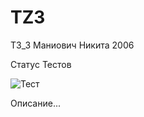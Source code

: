 # TZ3

ТЗ_3 Маниович Никита 2006

Статус Тестов

![Тест](https://github.com/itsallyourfault/TZ3/blob/master/.github/workflows/main.yml/badge.svg)

Описание...
